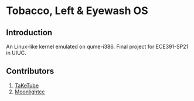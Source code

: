 # Tobacco, Left & Eyewash OS

## Introduction

An Linux-like kernel emulated on qume-i386. Final project for ECE391-SP21 in UIUC.

## Contributors

1. [TaKeTube](https://github.com/TaKeTube)
2. [Moonlightcc](https://github.com/Moonlightcc)

